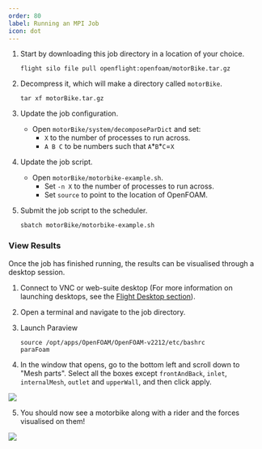 ```yaml
---
order: 80
label: Running an MPI Job
icon: dot
---
```



1. Start by downloading this job directory in a location of your choice.
    ```
    flight silo file pull openflight:openfoam/motorBike.tar.gz
    ```


2. Decompress it, which will make a directory called `motorBike`.
    ```
    tar xf motorBike.tar.gz
    ```

3. Update the job configuration.
    - Open `motorBike/system/decomposeParDict` and set:
        - `X` to the number of processes to run across.
        - `A B C` to be numbers such that `A`*`B`\*`C`=`X`


4. Update the job script.
    - Open `motorBike/motorbike-example.sh`.
        - Set `-n X` to the number of processes to run across.
        - Set `source` to point to the location of OpenFOAM.


5. Submit the job script to the scheduler.
    ```
    sbatch motorBike/motorbike-example.sh
    ```

### View Results

Once the job has finished running, the results can be visualised through a desktop session.

1. Connect to VNC or web-suite desktop (For more information on launching desktops, see the [Flight Desktop section](/flight_environment_usage/flight_desktop/launch_a_desktop_session/)).

2. Open a terminal and navigate to the job directory.

3. Launch Paraview
    ```
    source /opt/apps/OpenFOAM/OpenFOAM-v2212/etc/bashrc
    paraFoam
    ```

4. In the window that opens, go to the bottom left and scroll down to "Mesh parts". Select all the boxes  except `frontAndBack`, `inlet`, `internalMesh`, `outlet` and `upperWall`, and then click apply.


![](/images/openfoam_parafoam_motorbike_1.png)

5. You should now see a motorbike along with a rider and the forces visualised on them!

![](/images/openfoam_parafoam_motorbike_2.png)






